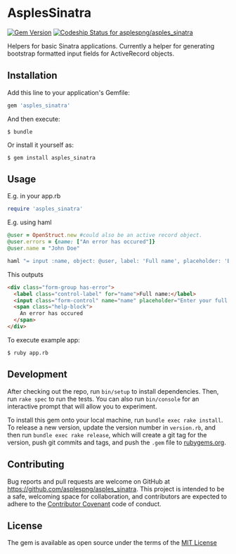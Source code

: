 # AsplesSinatra
[![Gem Version](https://badge.fury.io/rb/asples_sinatra.svg)](https://badge.fury.io/rb/asples_sinatra) [ ![Codeship Status for asplespng/asples_sinatra](https://app.codeship.com/projects/e2e009d0-7dd8-0134-a415-22f53c89765f/status?branch=master)](https://app.codeship.com/projects/181509)

Helpers for basic Sinatra applications.
Currently a helper for generating bootstrap formatted input fields for ActiveRecord objects.

## Installation

Add this line to your application's Gemfile:

```ruby
gem 'asples_sinatra'
```

And then execute:

    $ bundle

Or install it yourself as:

    $ gem install asples_sinatra

## Usage
E.g. in your app.rb
```ruby
require 'asples_sinatra'
```

E.g. using haml
```ruby
@user = OpenStruct.new #could also be an active record object.
@user.errors = {name: ["An error has occured"]}
@user.name = "John Doe"

haml "= input :name, object: @user, label: 'Full name', placeholder: 'Enter your full name'"
```
This outputs

```html
<div class="form-group has-error">
  <label class="control-label" for="name">Full name:</label>
  <input class="form-control" name="name" placeholder="Enter your full name" type="text" value="John Doe">
  <span class="help-block">
    An error has occured
  </span>
</div>
```

To execute example app:

    $ ruby app.rb

## Development

After checking out the repo, run `bin/setup` to install dependencies. Then, run `rake spec` to run the tests. You can also run `bin/console` for an interactive prompt that will allow you to experiment.

To install this gem onto your local machine, run `bundle exec rake install`. To release a new version, update the version number in `version.rb`, and then run `bundle exec rake release`, which will create a git tag for the version, push git commits and tags, and push the `.gem` file to [rubygems.org](https://rubygems.org).

## Contributing

Bug reports and pull requests are welcome on GitHub at https://github.com/asplespng/asples_sinatra. This project is intended to be a safe, welcoming space for collaboration, and contributors are expected to adhere to the [Contributor Covenant](contributor-covenant.org) code of conduct.


## License

The gem is available as open source under the terms of the [MIT License](http://opensource.org/licenses/MIT)
